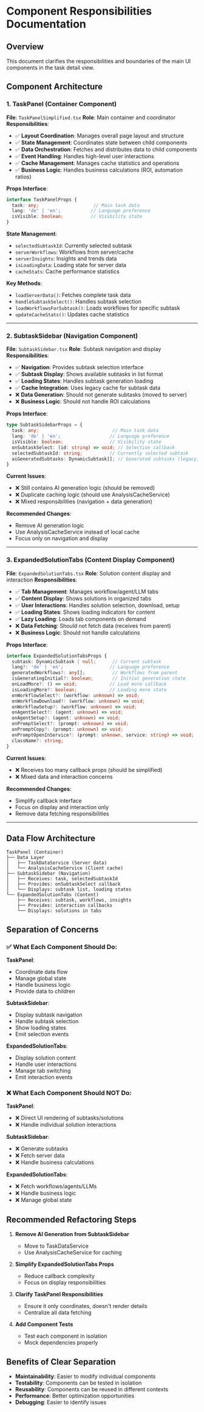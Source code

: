# Component Responsibilities Documentation

## Overview
This document clarifies the responsibilities and boundaries of the main UI components in the task detail view.

## Component Architecture

### 1. TaskPanel (Container Component)
**File**: `TaskPanelSimplified.tsx`
**Role**: Main container and coordinator
**Responsibilities**:
- ✅ **Layout Coordination**: Manages overall page layout and structure
- ✅ **State Management**: Coordinates state between child components
- ✅ **Data Orchestration**: Fetches and distributes data to child components
- ✅ **Event Handling**: Handles high-level user interactions
- ✅ **Cache Management**: Manages cache statistics and operations
- ✅ **Business Logic**: Handles business calculations (ROI, automation ratios)

**Props Interface**:
```typescript
interface TaskPanelProps {
  task: any;                    // Main task data
  lang: 'de' | 'en';           // Language preference
  isVisible: boolean;          // Visibility state
}
```

**State Management**:
- `selectedSubtaskId`: Currently selected subtask
- `serverWorkflows`: Workflows from server/cache
- `serverInsights`: Insights and trends data
- `isLoadingData`: Loading state for server data
- `cacheStats`: Cache performance statistics

**Key Methods**:
- `loadServerData()`: Fetches complete task data
- `handleSubtaskSelect()`: Handles subtask selection
- `loadWorkflowsForSubtask()`: Loads workflows for specific subtask
- `updateCacheStats()`: Updates cache statistics

---

### 2. SubtaskSidebar (Navigation Component)
**File**: `SubtaskSidebar.tsx`
**Role**: Subtask navigation and display
**Responsibilities**:
- ✅ **Navigation**: Provides subtask selection interface
- ✅ **Subtask Display**: Shows available subtasks in list format
- ✅ **Loading States**: Handles subtask generation loading
- ✅ **Cache Integration**: Uses legacy cache for subtask data
- ❌ **Data Generation**: Should not generate subtasks (moved to server)
- ❌ **Business Logic**: Should not handle ROI calculations

**Props Interface**:
```typescript
type SubtaskSidebarProps = {
  task: any;                           // Main task data
  lang: 'de' | 'en';                  // Language preference
  isVisible: boolean;                 // Visibility state
  onSubtaskSelect: (id: string) => void; // Selection callback
  selectedSubtaskId: string;          // Currently selected subtask
  aiGeneratedSubtasks: DynamicSubtask[]; // Generated subtasks (legacy)
}
```

**Current Issues**:
- ❌ Still contains AI generation logic (should be removed)
- ❌ Duplicate caching logic (should use AnalysisCacheService)
- ❌ Mixed responsibilities (navigation + data generation)

**Recommended Changes**:
- Remove AI generation logic
- Use AnalysisCacheService instead of local cache
- Focus only on navigation and display

---

### 3. ExpandedSolutionTabs (Content Display Component)
**File**: `ExpandedSolutionTabs.tsx`
**Role**: Solution content display and interaction
**Responsibilities**:
- ✅ **Tab Management**: Manages workflow/agent/LLM tabs
- ✅ **Content Display**: Shows solutions in organized tabs
- ✅ **User Interactions**: Handles solution selection, download, setup
- ✅ **Loading States**: Shows loading indicators for content
- ✅ **Lazy Loading**: Loads tab components on demand
- ❌ **Data Fetching**: Should not fetch data (receives from parent)
- ❌ **Business Logic**: Should not handle calculations

**Props Interface**:
```typescript
interface ExpandedSolutionTabsProps {
  subtask: DynamicSubtask | null;      // Current subtask
  lang?: 'de' | 'en';                 // Language preference
  generatedWorkflows?: any[];          // Workflows from parent
  isGeneratingInitial?: boolean;       // Initial generation state
  onLoadMore?: () => void;            // Load more callback
  isLoadingMore?: boolean;            // Loading more state
  onWorkflowSelect?: (workflow: unknown) => void;
  onWorkflowDownload?: (workflow: unknown) => void;
  onWorkflowSetup?: (workflow: unknown) => void;
  onAgentSelect?: (agent: unknown) => void;
  onAgentSetup?: (agent: unknown) => void;
  onPromptSelect?: (prompt: unknown) => void;
  onPromptCopy?: (prompt: unknown) => void;
  onPromptOpenInService?: (prompt: unknown, service: string) => void;
  className?: string;
}
```

**Current Issues**:
- ❌ Receives too many callback props (should be simplified)
- ❌ Mixed data and interaction concerns

**Recommended Changes**:
- Simplify callback interface
- Focus on display and interaction only
- Remove data fetching responsibilities

---

## Data Flow Architecture

```
TaskPanel (Container)
├── Data Layer
│   ├── TaskDataService (Server data)
│   └── AnalysisCacheService (Client cache)
├── SubtaskSidebar (Navigation)
│   ├── Receives: task, selectedSubtaskId
│   ├── Provides: onSubtaskSelect callback
│   └── Displays: subtask list, loading states
└── ExpandedSolutionTabs (Content)
    ├── Receives: subtask, workflows, insights
    ├── Provides: interaction callbacks
    └── Displays: solutions in tabs
```

## Separation of Concerns

### ✅ What Each Component Should Do:

**TaskPanel**:
- Coordinate data flow
- Manage global state
- Handle business logic
- Provide data to children

**SubtaskSidebar**:
- Display subtask navigation
- Handle subtask selection
- Show loading states
- Emit selection events

**ExpandedSolutionTabs**:
- Display solution content
- Handle user interactions
- Manage tab switching
- Emit interaction events

### ❌ What Each Component Should NOT Do:

**TaskPanel**:
- ❌ Direct UI rendering of subtasks/solutions
- ❌ Handle individual solution interactions

**SubtaskSidebar**:
- ❌ Generate subtasks
- ❌ Fetch server data
- ❌ Handle business calculations

**ExpandedSolutionTabs**:
- ❌ Fetch workflows/agents/LLMs
- ❌ Handle business logic
- ❌ Manage global state

## Recommended Refactoring Steps

1. **Remove AI Generation from SubtaskSidebar**
   - Move to TaskDataService
   - Use AnalysisCacheService for caching

2. **Simplify ExpandedSolutionTabs Props**
   - Reduce callback complexity
   - Focus on display responsibilities

3. **Clarify TaskPanel Responsibilities**
   - Ensure it only coordinates, doesn't render details
   - Centralize all data fetching

4. **Add Component Tests**
   - Test each component in isolation
   - Mock dependencies properly

## Benefits of Clear Separation

- **Maintainability**: Easier to modify individual components
- **Testability**: Components can be tested in isolation
- **Reusability**: Components can be reused in different contexts
- **Performance**: Better optimization opportunities
- **Debugging**: Easier to identify issues
